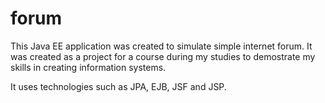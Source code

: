 forum
=====

This Java EE application was created to simulate simple internet forum. 
It was created as a project for a course during my studies to demostrate my skills in creating information systems.

It uses technologies such as JPA, EJB, JSF and JSP.
